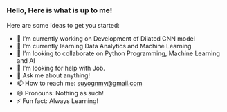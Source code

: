 ### Hello, Here is what is up to me!



Here are some ideas to get you started:

- 🔭 I’m currently working on Development of Dilated CNN model
- 🌱 I’m currently learning Data Analytics and Machine Learning
- 👯 I’m looking to collaborate on Python Programming, Machine Learning and AI
- 🤔 I’m looking for help with Job.
- 💬 Ask me about anything!
- 📫 How to reach me: suyognmv@gmail.com
- 😄 Pronouns: Nothing as such!
- ⚡ Fun fact: Always Learning!

